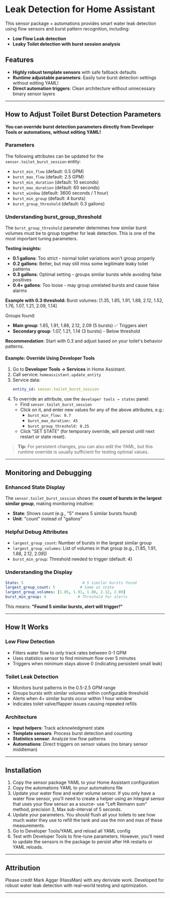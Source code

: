# Leak Detection for Home Assistant

This sensor package + automations provides smart water leak detection using flow sensors and burst pattern recognition, including:
- **Low Flow Leak detection**
- **Leaky Toilet detection with burst session analysis**

## Features

- **Highly robust template sensors** with safe fallback defaults
- **Runtime adjustable parameters**: Easily tune burst detection settings without editing YAML!
- **Direct automation triggers**: Clean architecture without unnecessary binary sensor layers

---

## How to Adjust Toilet Burst Detection Parameters

**You can override burst detection parameters directly from Developer Tools or automations, without editing YAML!**

### Parameters

The following attributes can be updated for the `sensor.toilet_burst_session` entity:

- `burst_min_flow` (default: 0.5 GPM)
- `burst_max_flow` (default: 2.5 GPM)
- `burst_min_duration` (default: 10 seconds)
- `burst_max_duration` (default: 60 seconds)
- `burst_window` (default: 3600 seconds / 1 hour)
- `burst_min_group` (default: 4 bursts)
- `burst_group_threshold` (default: 0.3 gallons)

### Understanding burst_group_threshold

The `burst_group_threshold` parameter determines how similar burst volumes must be to group together for leak detection. This is one of the most important tuning parameters.

**Testing insights:**
- **0.1 gallons**: Too strict - normal toilet variations won't group properly
- **0.2 gallons**: Better, but may still miss some legitimate leaky toilet patterns
- **0.3 gallons**: Optimal setting - groups similar bursts while avoiding false positives
- **0.4+ gallons**: Too loose - may group unrelated bursts and cause false alarms

**Example with 0.3 threshold:**
Burst volumes: [1.35, 1.85, 1.91, 1.88, 2.12, 1.52, 1.76, 1.07, 1.21, 2.09, 1.14]

Groups found:
- **Main group**: 1.85, 1.91, 1.88, 2.12, 2.09 (5 bursts) ✅ Triggers alert
- **Secondary group**: 1.07, 1.21, 1.14 (3 bursts) - Below threshold

**Recommendation**: Start with 0.3 and adjust based on your toilet's behavior patterns.

#### Example: Override Using Developer Tools

1. Go to **Developer Tools → Services** in Home Assistant.
2. Call service: `homeassistant.update_entity`
3. Service data:
   ```yaml
   entity_id: sensor.toilet_burst_session
   ```
4. To override an attribute, use the `developer tools → states` panel:
    - Find `sensor.toilet_burst_session`
    - Click on it, and enter new values for any of the above attributes, e.g.:
      - `burst_min_flow: 0.7`
      - `burst_max_duration: 45`
      - `burst_group_threshold: 0.25`
    - Click "SET STATE" (for temporary override, will persist until next restart or state reset).

> **Tip:** For persistent changes, you can also edit the YAML, but this runtime override is usually sufficient for testing optimal values.

---

## Monitoring and Debugging

### Enhanced State Display
The `sensor.toilet_burst_session` shows the **count of bursts in the largest similar group**, making monitoring intuitive:

- **State**: Shows count (e.g., "5" means 5 similar bursts found)
- **Unit**: "count" instead of "gallons"

### Helpful Debug Attributes
- `largest_group_count`: Number of bursts in the largest similar group
- `largest_group_volumes`: List of volumes in that group (e.g., [1.85, 1.91, 1.88, 2.12, 2.09])
- `burst_min_group`: Threshold needed to trigger (default: 4)

### Understanding the Display
```yaml
State: 5                          # 5 similar bursts found
largest_group_count: 5           # Same as state
largest_group_volumes: [1.85, 1.91, 1.88, 2.12, 2.09]
burst_min_group: 4              # Threshold for alerts
```

This means: **"Found 5 similar bursts, alert will trigger!"**

---

## How It Works

### Low Flow Detection
- Filters water flow to only track rates between 0-1 GPM
- Uses statistics sensor to find minimum flow over 5 minutes
- Triggers when minimum stays above 0 (indicating persistent small leak)

### Toilet Leak Detection
- Monitors burst patterns in the 0.5-2.5 GPM range
- Groups bursts with similar volumes within configurable threshold
- Alerts when 4+ similar bursts occur within 1 hour window
- Indicates toilet valve/flapper issues causing repeated refills

### Architecture
- **Input helpers**: Track acknowledgment state
- **Template sensors**: Process burst detection and counting
- **Statistics sensor**: Analyze low flow patterns
- **Automations**: Direct triggers on sensor values (no binary sensor middleman)

---

## Installation

1. Copy the sensor package YAML to your Home Assistant configuration
2. Copy the automations YAML to your automations file
3. Update your water flow and water volume sensor. If you only have a water flow sensor, you'll need to create a helper using an Integral sensor that uses your flow sensor as a source- use "Left Reimann sum" method, precision 3, Max sub-interval of 5 seconds.
4. Update your parameters. You should flush all your toilets to see how much water they use to refill the tank and use the min and max of these measurements.
5. Go to Developer Tools/YAML and reload all YAML config
6. Test with Developer Tools to fine-tune parameters. However, you'll need to update the sensors in the package to persist after HA restarts or YAML reloads.

---

## Attribution

Please credit Mark Aggar (HassMan) with any deriviate work. Developed for robust water leak detection with real-world testing and optimization.

---
